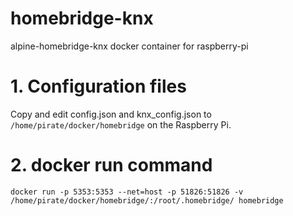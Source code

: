 # homebridge-knx
alpine-homebridge-knx docker container for raspberry-pi

# 1. Configuration files

Copy and edit config.json and knx_config.json to ```/home/pirate/docker/homebridge``` on the Raspberry Pi.

# 2. docker run command

```
docker run -p 5353:5353 --net=host -p 51826:51826 -v /home/pirate/docker/homebridge/:/root/.homebridge/ homebridge
```
